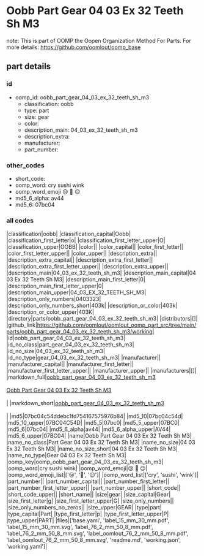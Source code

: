 # Oobb Part Gear 04 03 Ex 32 Teeth Sh M3  

note: This is part of OOMP the Oopen Organization Method For Parts. For more details: https://github.com/oomlout/oomp_base

##  part details





### id
* oomp_id: oobb_part_gear_04_03_ex_32_teeth_sh_m3
  * classification: oobb
  * type: part
  * size: gear
  * color: 
  * description_main: 04_03_ex_32_teeth_sh_m3
  * description_extra: 
  * manufacturer: 
  * part_number: 

### other_codes
* short_code: 
* oomp_word: cry sushi wink
* oomp_word_emoji :cry: :sushi: :wink:
* md5_6_alpha: av44
* md5_6: 07bc04

### all codes 
|classification|oobb|
|classification_capital|Oobb|
|classification_first_letter|o|
|classification_first_letter_upper|O|
|classification_upper|OOBB|
|color||
|color_capital||
|color_first_letter||
|color_first_letter_upper||
|color_upper||
|description_extra||
|description_extra_capital||
|description_extra_first_letter||
|description_extra_first_letter_upper||
|description_extra_upper||
|description_main|04_03_ex_32_teeth_sh_m3|
|description_main_capital|04 03 Ex 32 Teeth Sh M3|
|description_main_first_letter|0|
|description_main_first_letter_upper|0|
|description_main_upper|04_03_EX_32_TEETH_SH_M3|
|description_only_numbers|0403323|
|description_only_numbers_short|403k|
|description_or_color|403k|
|description_or_color_upper|403K|
|directory|parts/oobb_part_gear_04_03_ex_32_teeth_sh_m3|
|distributors|[]|
|github_link|https://github.com/oomlout/oomlout_oomp_part_src/tree/main/parts/oobb_part_gear_04_03_ex_32_teeth_sh_m3/working|
|id|oobb_part_gear_04_03_ex_32_teeth_sh_m3|
|id_no_class|part_gear_04_03_ex_32_teeth_sh_m3|
|id_no_size|04_03_ex_32_teeth_sh_m3|
|id_no_type|gear_04_03_ex_32_teeth_sh_m3|
|manufacturer||
|manufacturer_capital||
|manufacturer_first_letter||
|manufacturer_first_letter_upper||
|manufacturer_upper||
|manufacturers|[]|
|markdown_full|[oobb_part_gear_04_03_ex_32_teeth_sh_m3](https://github.com/oomlout/oomlout_oomp_part_src/tree/main/parts/oobb_part_gear_04_03_ex_32_teeth_sh_m3/working)<br>[](https://github.com/oomlout/oomlout_oomp_part_src/tree/main/parts/oobb_part_gear_04_03_ex_32_teeth_sh_m3/working)<br>[Oobb Part Gear 04 03 Ex 32 Teeth Sh M3](https://github.com/oomlout/oomlout_oomp_part_src/tree/main/parts/oobb_part_gear_04_03_ex_32_teeth_sh_m3/working)<br><br>|
|markdown_short|[oobb_part_gear_04_03_ex_32_teeth_sh_m3](https://github.com/oomlout/oomlout_oomp_part_src/tree/main/parts/oobb_part_gear_04_03_ex_32_teeth_sh_m3/working)<br><br>|
|md5|07bc04c54ddebc1fd754167575976b84|
|md5_10|07bc04c54d|
|md5_10_upper|07BC04C54D|
|md5_5|07bc0|
|md5_5_upper|07BC0|
|md5_6|07bc04|
|md5_6_alpha|av44|
|md5_6_alpha_upper|AV44|
|md5_6_upper|07BC04|
|name|Oobb Part Gear 04 03 Ex 32 Teeth Sh M3|
|name_no_class|Part Gear 04 03 Ex 32 Teeth Sh M3|
|name_no_size|04 03 Ex 32 Teeth Sh M3|
|name_no_size_short|04 03 Ex 32 Teeth Sh M3|
|name_no_type|Gear 04 03 Ex 32 Teeth Sh M3|
|oomp_key|oomp_oobb_part_gear_04_03_ex_32_teeth_sh_m3|
|oomp_word|cry sushi wink|
|oomp_word_emoji|:cry: :sushi: :wink:|
|oomp_word_emoji_list|[':cry:', ':sushi:', ':wink:']|
|oomp_word_list|['cry', 'sushi', 'wink']|
|part_number||
|part_number_capital||
|part_number_first_letter||
|part_number_first_letter_upper||
|part_number_upper||
|short_code||
|short_code_upper||
|short_name||
|size|gear|
|size_capital|Gear|
|size_first_letter|g|
|size_first_letter_upper|G|
|size_only_numbers||
|size_only_numbers_no_zeros||
|size_upper|GEAR|
|type|part|
|type_capital|Part|
|type_first_letter|p|
|type_first_letter_upper|P|
|type_upper|PART|
|files|['base.yaml', 'label_15_mm_30_mm.pdf', 'label_15_mm_30_mm.svg', 'label_76_2_mm_50_8_mm.pdf', 'label_76_2_mm_50_8_mm.svg', 'label_oomlout_76_2_mm_50_8_mm.pdf', 'label_oomlout_76_2_mm_50_8_mm.svg', 'readme.md', 'working.json', 'working.yaml']|
